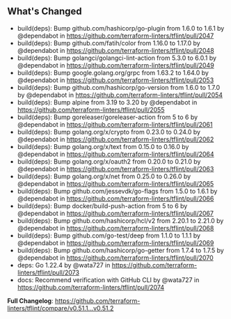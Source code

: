 ## What's Changed
* build(deps): Bump github.com/hashicorp/go-plugin from 1.6.0 to 1.6.1 by @dependabot in https://github.com/terraform-linters/tflint/pull/2047
* build(deps): Bump github.com/fatih/color from 1.16.0 to 1.17.0 by @dependabot in https://github.com/terraform-linters/tflint/pull/2048
* build(deps): Bump golangci/golangci-lint-action from 5.3.0 to 6.0.1 by @dependabot in https://github.com/terraform-linters/tflint/pull/2049
* build(deps): Bump google.golang.org/grpc from 1.63.2 to 1.64.0 by @dependabot in https://github.com/terraform-linters/tflint/pull/2053
* build(deps): Bump github.com/hashicorp/go-version from 1.6.0 to 1.7.0 by @dependabot in https://github.com/terraform-linters/tflint/pull/2054
* build(deps): Bump alpine from 3.19 to 3.20 by @dependabot in https://github.com/terraform-linters/tflint/pull/2055
* build(deps): Bump goreleaser/goreleaser-action from 5 to 6 by @dependabot in https://github.com/terraform-linters/tflint/pull/2061
* build(deps): Bump golang.org/x/crypto from 0.23.0 to 0.24.0 by @dependabot in https://github.com/terraform-linters/tflint/pull/2062
* build(deps): Bump golang.org/x/text from 0.15.0 to 0.16.0 by @dependabot in https://github.com/terraform-linters/tflint/pull/2064
* build(deps): Bump golang.org/x/oauth2 from 0.20.0 to 0.21.0 by @dependabot in https://github.com/terraform-linters/tflint/pull/2063
* build(deps): Bump golang.org/x/net from 0.25.0 to 0.26.0 by @dependabot in https://github.com/terraform-linters/tflint/pull/2065
* build(deps): Bump github.com/jessevdk/go-flags from 1.5.0 to 1.6.1 by @dependabot in https://github.com/terraform-linters/tflint/pull/2066
* build(deps): Bump docker/build-push-action from 5 to 6 by @dependabot in https://github.com/terraform-linters/tflint/pull/2067
* build(deps): Bump github.com/hashicorp/hcl/v2 from 2.20.1 to 2.21.0 by @dependabot in https://github.com/terraform-linters/tflint/pull/2068
* build(deps): Bump github.com/go-test/deep from 1.1.0 to 1.1.1 by @dependabot in https://github.com/terraform-linters/tflint/pull/2069
* build(deps): Bump github.com/hashicorp/go-getter from 1.7.4 to 1.7.5 by @dependabot in https://github.com/terraform-linters/tflint/pull/2070
* deps: Go 1.22.4 by @wata727 in https://github.com/terraform-linters/tflint/pull/2073
* docs: Recommend verification with GitHub CLI by @wata727 in https://github.com/terraform-linters/tflint/pull/2074


**Full Changelog**: https://github.com/terraform-linters/tflint/compare/v0.51.1...v0.51.2
